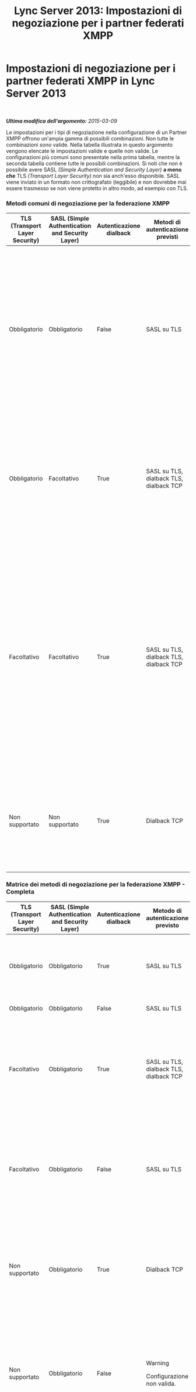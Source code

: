 ﻿---
title: 'Lync Server 2013: Impostazioni di negoziazione per i partner federati XMPP'
TOCTitle: Impostazioni di negoziazione per i partner federati XMPP
ms:assetid: ef773942-ef92-4f71-85a1-738dfebdfa00
ms:mtpsurl: https://technet.microsoft.com/it-it/library/JJ552456(v=OCS.15)
ms:contentKeyID: 49302412
ms.date: 08/24/2015
mtps_version: v=OCS.15
ms.translationtype: HT
---

# Impostazioni di negoziazione per i partner federati XMPP in Lync Server 2013

 

_**Ultima modifica dell'argomento:** 2015-03-09_

Le impostazioni per i tipi di negoziazione nella configurazione di un Partner XMPP offrono un'ampia gamma di possibili combinazioni. Non tutte le combinazioni sono valide. Nella tabella illustrata in questo argomento vengono elencate le impostazioni valide e quelle non valide. Le configurazioni più comuni sono presentate nella prima tabella, mentre la seconda tabella contiene tutte le possibili combinazioni. Si noti che non è possibile avere SASL *(Simple Authentication and Security Layer)* **a meno che** TLS *(Transport Layer Security)* non sia anch'esso disponibile. SASL viene inviato in un formato non crittografato (leggibile) e non dovrebbe mai essere trasmesso se non viene protetto in altro modo, ad esempio con TLS.

### Metodi comuni di negoziazione per la federazione XMPP

<table>
<colgroup>
<col style="width: 20%" />
<col style="width: 20%" />
<col style="width: 20%" />
<col style="width: 20%" />
<col style="width: 20%" />
</colgroup>
<thead>
<tr class="header">
<th>TLS (Transport Layer Security)</th>
<th>SASL (Simple Authentication and Security Layer)</th>
<th>Autenticazione dialback</th>
<th>Metodi di autenticazione previsti</th>
<th>Note</th>
</tr>
</thead>
<tbody>
<tr class="odd">
<td><p>Obbligatorio</p></td>
<td><p>Obbligatorio</p></td>
<td><p>False</p></td>
<td><p>SASL su TLS</p></td>
<td><p>L'obbligatorietà di TLS e SASL aiuta ad assicurare la protezione del flusso di messaggi SASL. Il dialback non è disponibile e non può essere utilizzato come metodo di fallback se il partner federato XMPP non ha impostato TLS su obbligatorio o facoltativo.</p></td>
</tr>
<tr class="even">
<td><p>Obbligatorio</p></td>
<td><p>Facoltativo</p></td>
<td><p>True</p></td>
<td><p>SASL su TLS, dialback TLS, dialback TCP</p></td>
<td><p>Impostando TLS come obbligatorio, se il partner federato XMPP ha impostato SASL su facoltativo o su obbligatorio, viene utilizzato SASL. Se SASL non è disponibile, verrà utilizzato il dialback su TLS.</p></td>
</tr>
<tr class="odd">
<td><p>Facoltativo</p></td>
<td><p>Facoltativo</p></td>
<td><p>True</p></td>
<td><p>SASL su TLS, dialback TLS, dialback TCP</p></td>
<td><p>Molto flessibili nel metodo di negoziazione offerto, queste impostazioni si avvalgono delle impostazioni dei partner della federazione XMPP. Se TLS è facoltativo o obbligatorio per il partner ma SASL non è supportato, sarà disponibile il dialback TLS. Se TLS e SASL sono impostati su facoltativo o obbligatorio per il partner, viene utilizzata la selezione ottimale di TLS su SASL.</p></td>
</tr>
<tr class="even">
<td><p>Non supportato</p></td>
<td><p>Non supportato</p></td>
<td><p>True</p></td>
<td><p>Dialback TCP</p></td>
<td><p>In molti casi il dialback TCP è l'unica soluzione possibile. Meno desiderabile di altre opzioni, offre comunque un buon grado di attendibilità.</p></td>
</tr>
</tbody>
</table>


### Matrice dei metodi di negoziazione per la federazione XMPP - Completa

<table>
<colgroup>
<col style="width: 20%" />
<col style="width: 20%" />
<col style="width: 20%" />
<col style="width: 20%" />
<col style="width: 20%" />
</colgroup>
<thead>
<tr class="header">
<th>TLS (Transport Layer Security)</th>
<th>SASL (Simple Authentication and Security Layer)</th>
<th>Autenticazione dialback</th>
<th>Metodo di autenticazione previsto</th>
<th>Note, avvisi o errori di configurazione non valida</th>
</tr>
</thead>
<tbody>
<tr class="odd">
<td><p>Obbligatorio</p></td>
<td><p>Obbligatorio</p></td>
<td><p>True</p></td>
<td><p>SASL su TLS</p></td>
<td><div class="alert">

> [!WARNING]
> Se SASL e TSL sono entrambi obbligatori, il dialback non verrà utilizzato.


</div></td>
</tr>
<tr class="even">
<td><p>Obbligatorio</p></td>
<td><p>Obbligatorio</p></td>
<td><p>False</p></td>
<td><p>SASL su TLS</p></td>
<td><p></p></td>
</tr>
<tr class="odd">
<td><p>Facoltativo</p></td>
<td><p>Obbligatorio</p></td>
<td><p>True</p></td>
<td><p>SASL su TLS, dialback TLS, dialback TCP</p></td>
<td><div class="alert">

> [!WARNING]
> SASL richiede TLS. Impostando TLS come facoltativo, potrebbero verificarsi errori di negoziazione delle sessioni.


</div></td>
</tr>
<tr class="even">
<td><p>Facoltativo</p></td>
<td><p>Obbligatorio</p></td>
<td><p>False</p></td>
<td><p>SASL su TLS</p></td>
<td><div class="alert">

> [!WARNING]
> SASL richiede TLS. Impostando TLS come facoltativo, potrebbero verificarsi errori di negoziazione delle sessioni.


</div></td>
</tr>
<tr class="odd">
<td><p>Non supportato</p></td>
<td><p>Obbligatorio</p></td>
<td><p>True</p></td>
<td><p>Dialback TCP</p></td>
<td><div class="alert">

> [!WARNING]
> SASL richiede TLS. Impostando TLS come facoltativo, potrebbero verificarsi errori di negoziazione delle sessioni.


</div></td>
</tr>
<tr class="even">
<td><p>Non supportato</p></td>
<td><p>Obbligatorio</p></td>
<td><p>False</p></td>
<td><div class="alert">

> [!WARNING]
> Configurazione non valida.


</div></td>
<td><div class="alert">

> [!WARNING]
> Poiché SASL richiede TLS, ma TLS non è disponibile, SASL/TLS ha esito negativo. Il dialback TCP è impostato su false e non può essere utilizzato.


</div></td>
</tr>
<tr class="odd">
<td><p>Obbligatorio</p></td>
<td><p>Facoltativo</p></td>
<td><p>True</p></td>
<td><p>SASL su TLS, dialback TLS</p></td>
<td><p></p></td>
</tr>
<tr class="even">
<td><p>Obbligatorio</p></td>
<td><p>Facoltativo</p></td>
<td><p>False</p></td>
<td><p>SASL su TLS</p></td>
<td><p></p></td>
</tr>
<tr class="odd">
<td><p>Facoltativo</p></td>
<td><p>Facoltativo</p></td>
<td><p>True</p></td>
<td><p>SASL su TLS, dialback TLS, dialback TCP</p></td>
<td><div class="alert">

> [!WARNING]
> SASL richiede TLS. Impostando TLS come facoltativo, potrebbero verificarsi errori di negoziazione delle sessioni.


</div></td>
</tr>
<tr class="even">
<td><p>Facoltativo</p></td>
<td><p>Facoltativo</p></td>
<td><p>False</p></td>
<td><p>SASL su TLS</p></td>
<td><div class="alert">

> [!WARNING]
> SASL richiede TLS. Impostando TLS come facoltativo, potrebbero verificarsi errori di negoziazione delle sessioni.


</div></td>
</tr>
<tr class="odd">
<td><p>Non supportato</p></td>
<td><p>Facoltativo</p></td>
<td><p>True</p></td>
<td><p>Dialback TCP</p></td>
<td><div class="alert">

> [!WARNING]
> SASL richiede TLS. Impostando TLS come facoltativo, potrebbero verificarsi errori di negoziazione delle sessioni.


</div></td>
</tr>
<tr class="even">
<td><p>Non supportato</p></td>
<td><p>Facoltativo</p></td>
<td><p>False</p></td>
<td><div class="alert">

> [!WARNING]
> Configurazione non valida.


</div></td>
<td><div class="alert">

> [!WARNING]
> SASL richiede TLS. Impostando TLS come facoltativo, potrebbero verificarsi errori di negoziazione delle sessioni.


</div></td>
</tr>
<tr class="odd">
<td><p>Obbligatorio</p></td>
<td><p>Non supportato</p></td>
<td><p>True</p></td>
<td><p>Dialback TLS</p></td>
<td><p>La configurazione consente il dialback TLS.</p></td>
</tr>
<tr class="even">
<td><p>Obbligatorio</p></td>
<td><p>Non supportato</p></td>
<td><p>False</p></td>
<td><p>Configurazione non valida.</p></td>
<td><div class="alert">

> [!WARNING]
> È necessario abilitare SASL o Dialback.


</div></td>
</tr>
<tr class="odd">
<td><p>Facoltativo</p></td>
<td><p>Non supportato</p></td>
<td><p>True</p></td>
<td><p>Dialback TLS, dialback TCP</p></td>
<td><p>Basato sulle scelte di negoziazione dell'altro endpoint, il dialback TCP o TLS verrà accettato.</p></td>
</tr>
<tr class="even">
<td><p>Facoltativo</p></td>
<td><p>Non supportato</p></td>
<td><p>False</p></td>
<td><p>Configurazione non valida.</p></td>
<td><div class="alert">

> [!WARNING]
> È necessario abilitare SASL o Dialback.


</div></td>
</tr>
<tr class="odd">
<td><p>Non supportato</p></td>
<td><p>Non supportato</p></td>
<td><p>True</p></td>
<td><p>Dialback TCP</p></td>
<td><p>Il dialback TCP è l'unico metodo di negoziazione disponibile</p></td>
</tr>
<tr class="even">
<td><p>Non supportato</p></td>
<td><p>Non supportato</p></td>
<td><p>False</p></td>
<td><p>Configurazione non valida.</p></td>
<td><div class="alert">

> [!WARNING]
> È necessario abilitare SASL o Dialback.


</div></td>
</tr>
</tbody>
</table>

